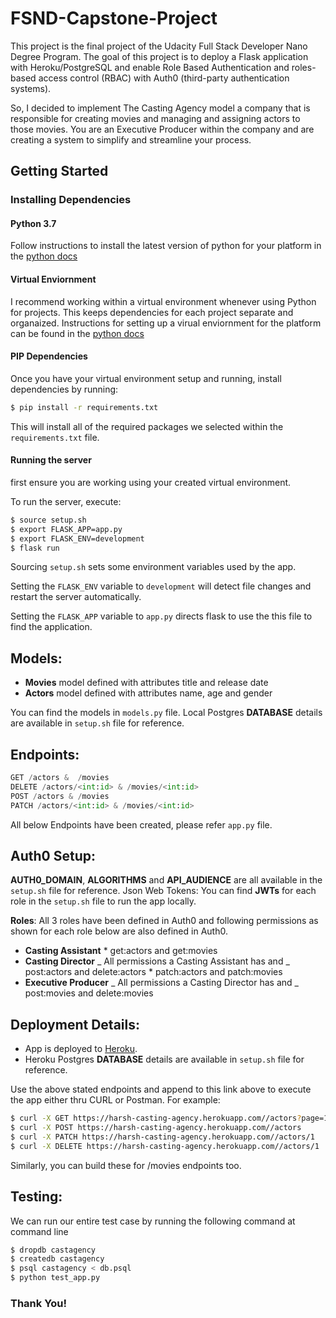 # FSND-Capstone-Project

This project is the final project of the Udacity Full Stack Developer Nano Degree Program. The goal of this project is to deploy a Flask application with Heroku/PostgreSQL and enable Role Based Authentication and roles-based access control (RBAC) with Auth0 (third-party authentication systems).

So, I decided to implement The Casting Agency model a company that is responsible for creating movies and managing and assigning actors to those movies. You are an Executive Producer within the company and are creating a system to simplify and streamline your process.

## Getting Started

### Installing Dependencies

#### Python 3.7

Follow instructions to install the latest version of python for your platform in the [python docs](https://docs.python.org/3/using/unix.html#getting-and-installing-the-latest-version-of-python)

#### Virtual Enviornment

I recommend working within a virtual environment whenever using Python for projects. This keeps dependencies for each project separate and organaized. Instructions for setting up a virual enviornment for the platform can be found in the [python docs](https://packaging.python.org/guides/installing-using-pip-and-virtual-environments/)

#### PIP Dependencies

Once you have your virtual environment setup and running, install dependencies by running:

```bash
$ pip install -r requirements.txt
```

This will install all of the required packages we selected within the `requirements.txt` file.

#### Running the server

first ensure you are working using your created virtual environment.

To run the server, execute:

```bash
$ source setup.sh
$ export FLASK_APP=app.py
$ export FLASK_ENV=development
$ flask run
```

Sourcing `setup.sh` sets some environment variables used by the app.

Setting the `FLASK_ENV` variable to `development` will detect file changes and restart the server automatically.

Setting the `FLASK_APP` variable to `app.py` directs flask to use the this file to find the application.

## Models:

- **Movies** model defined with attributes title and release date
- **Actors** model defined with attributes name, age and gender

You can find the models in `models.py` file. Local Postgres **DATABASE** details are available in `setup.sh` file for reference.

## Endpoints:

```python
GET /actors &  /movies
DELETE /actors/<int:id> & /movies/<int:id>
POST /actors & /movies
PATCH /actors/<int:id> & /movies/<int:id>
```

All below Endpoints have been created, please refer `app.py` file.

## Auth0 Setup:

**AUTH0_DOMAIN**, **ALGORITHMS** and **API_AUDIENCE** are all available in the `setup.sh` file for reference.
Json Web Tokens: You can find **JWTs** for each role in the `setup.sh` file to run the app locally.

**Roles**: All 3 roles have been defined in Auth0 and following permissions as shown for each role below are also defined in Auth0.

- **Casting Assistant** \* get:actors and get:movies
- **Casting Director**
  _ All permissions a Casting Assistant has and
  _ post:actors and delete:actors \* patch:actors and patch:movies
- **Executive Producer**
  _ All permissions a Casting Director has and
  _ post:movies and delete:movies

## Deployment Details:

- App is deployed to [Heroku](https://harsh-casting-agency.herokuapp.com/ "Heroku").
- Heroku Postgres **DATABASE** details are available in `setup.sh` file for reference.

Use the above stated endpoints and append to this link above to execute the app either thru CURL or Postman.
For example:

```bash
$ curl -X GET https://harsh-casting-agency.herokuapp.com//actors?page=1
$ curl -X POST https://harsh-casting-agency.herokuapp.com//actors
$ curl -X PATCH https://harsh-casting-agency.herokuapp.com//actors/1
$ curl -X DELETE https://harsh-casting-agency.herokuapp.com//actors/1
```

Similarly, you can build these for /movies endpoints too.

## Testing:

We can run our entire test case by running the following command at command line

```python
$ dropdb castagency
$ createdb castagency
$ psql castagency < db.psql
$ python test_app.py
```

### Thank You!